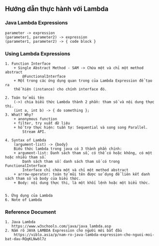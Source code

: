 ## Hướng dẫn thực hành với Lambda


### Java Lambda Expressions
    parameter -> expression
    (parameter1, parameter2) -> expression
    (parameter1, parameter2) -> { code block }

### Using Lambda Expressions
    1. Function Interface
        + Single Abstract Method - SAM -> Chứa một và chỉ một method abstract
            @FunctionalInterface
        + Một trong các ứng dụng quan trong của Lambda Expression để tạo ra
        thể hiện (instance) cho chính interface đó.
        
    2. Toán tử mũi tên
        (->) chia biểu thức Lambda thành 2 phần: tham số và nội dung thực thi.
        (int a, int b) -> { do something };
    3. What? Why?
        + anonymous function
        + filter, try xuất dữ liệu
        + hỗ trợ thực hiện: tuần tự: Sequential và song song Parallel.
            Stream API.

    4. Syntax of Lambda
        (argument-list) -> {body}
        Biểu thức lambda trong java có 3 thành phần chính:
        + argument-list: Danh sách tham số, có thể có hoặc không, có một hoặc nhiều tham số.
            Danh sách tham số: danh sách tham số có trong FunctionalInterface
            Interface chỉ chứa một và chỉ một method abstract
        + arrow-operator: toán tử mũi tên được sử dụng để liên kết danh sách tham số và body của biểu thức.
        + Body: nội dung thực thi, là một khối lệnh hoặc một biểu thức.

        
    5. Ứng dụng của Lambda
    6. Note of Lambda


### Reference Document
    1. Java Lambda
       https://www.w3schools.com/java/java_lambda.asp
    2. Nắm rõ JAVA LAMBDA Expression cho người mới bắt đầu
        https://viblo.asia/p/nam-ro-java-lambda-expression-cho-nguoi-moi-bat-dau-RQqKLNwbl7z
       